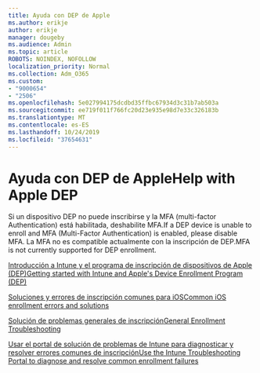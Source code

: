 ```yaml
---
title: Ayuda con DEP de Apple
ms.author: erikje
author: erikje
manager: dougeby
ms.audience: Admin
ms.topic: article
ROBOTS: NOINDEX, NOFOLLOW
localization_priority: Normal
ms.collection: Adm_O365
ms.custom:
- "9000654"
- "2506"
ms.openlocfilehash: 5e027994175dcdbd35ffbc67934d3c31b7ab503a
ms.sourcegitcommit: ee719f011f766fc20d23e935e98d7e33c326183b
ms.translationtype: MT
ms.contentlocale: es-ES
ms.lasthandoff: 10/24/2019
ms.locfileid: "37654631"
---
```

# <a name="help-with-apple-dep"></a><span data-ttu-id="e7482-102">Ayuda con DEP de Apple</span><span class="sxs-lookup"><span data-stu-id="e7482-102">Help with Apple DEP</span></span>

<span data-ttu-id="e7482-103">Si un dispositivo DEP no puede inscribirse y la MFA (multi-factor Authentication) está habilitada, deshabilite MFA.</span><span class="sxs-lookup"><span data-stu-id="e7482-103">If a DEP device is unable to enroll and MFA (Multi-Factor Authentication) is enabled, please disable MFA.</span></span> <span data-ttu-id="e7482-104">La MFA no es compatible actualmente con la inscripción de DEP.</span><span class="sxs-lookup"><span data-stu-id="e7482-104">MFA is not currently supported for DEP enrollment.</span></span>

[<span data-ttu-id="e7482-105">Introducción a Intune y el programa de inscripción de dispositivos de Apple (DEP)</span><span class="sxs-lookup"><span data-stu-id="e7482-105">Getting started with Intune and Apple's Device Enrollment Program (DEP)</span></span>](https://docs.microsoft.com/intune/enrollment/device-enrollment-program-enroll-ios)

[<span data-ttu-id="e7482-106">Soluciones y errores de inscripción comunes para iOS</span><span class="sxs-lookup"><span data-stu-id="e7482-106">Common iOS enrollment errors and solutions</span></span>](https://docs.microsoft.com/intune/enrollment/troubleshoot-ios-enrollment-errors)

[<span data-ttu-id="e7482-107">Solución de problemas generales de inscripción</span><span class="sxs-lookup"><span data-stu-id="e7482-107">General Enrollment Troubleshooting</span></span>](https://docs.microsoft.com/intune/enrollment/troubleshoot-device-enrollment-in-intune)

[<span data-ttu-id="e7482-108">Usar el portal de solución de problemas de Intune para diagnosticar y resolver errores comunes de inscripción</span><span class="sxs-lookup"><span data-stu-id="e7482-108">Use the Intune Troubleshooting Portal to diagnose and resolve common enrollment failures</span></span>](https://docs.microsoft.com/intune/fundamentals/help-desk-operators)


